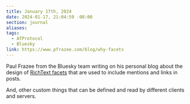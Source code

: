 ```yaml
---
title: January 17th, 2024
date: 2024-01-17, 21:04:59 -08:00
section: journal
aliases: 
tags:
  - ATProtocol
  - Bluesky
link: https://www.pfrazee.com/blog/why-facets
---
```

Paul Frazee from the Bluesky team writing on his personal blog about the design of [RichText facets](https://pfrazee.com/blog/why-facets) that are used to include mentions and links in posts.

And, other custom things that can be defined and read by different clients and servers. 